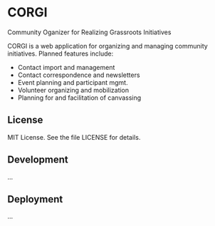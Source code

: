 # CORGI
Community Oganizer for Realizing Grassroots Initiatives

CORGI is a web application for organizing and managing community initiatives. Planned features include:

- Contact import and management
- Contact correspondence and newsletters
- Event planning and participant mgmt.
- Volunteer organizing and mobilization
- Planning for and facilitation of canvassing

## License

MIT License. See the file LICENSE for details.

## Development

...

## Deployment

...
